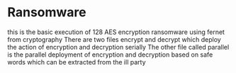 # Ransomware
this is the basic execution of 128 AES encryption ransomware using fernet from cryptography
There are two files encrypt and decrypt which deploy the action of encryption and decryption serially
The other file called parallel is the parallel deployment of encryption and decryption based on safe words which can be extracted from the ill party
